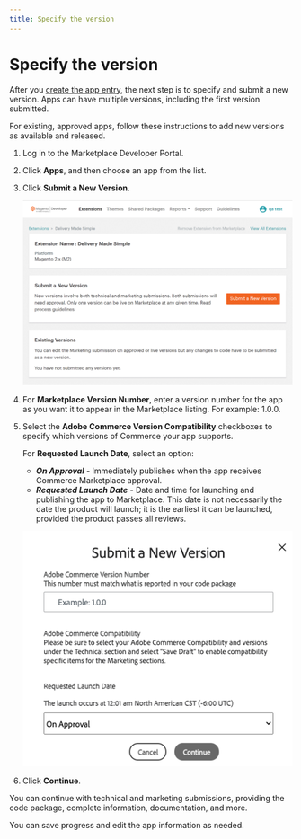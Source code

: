 ```yaml
---
title: Specify the version
---
```


# Specify the version

After you [create the app entry](app-create.md), the next step is to specify and submit a new version. Apps can have multiple versions, including the first version submitted.

For existing, approved apps, follow these instructions to add new versions as available and released.

1. Log in to the Marketplace Developer Portal.

1. Click **Apps**, and then choose an app from the list.

1. Click **Submit a New Version**.

    ![](../sellers/_images/submit-new-version.png)

1. For **Marketplace Version Number**, enter a version number for the app as you want it to appear in the Marketplace listing. For example: 1.0.0.

1. Select the **Adobe Commerce Version Compatibility** checkboxes to specify which versions of Commerce your app supports.

    For **Requested Launch Date**, select an option:

    -  ***On Approval*** - Immediately publishes when the app receives Commerce Marketplace approval.
    -  ***Requested Launch Date*** - Date and time for launching and publishing the app to Marketplace. This date is not necessarily the date the product will launch; it is the earliest it can be launched, provided the product passes all reviews.

    ![](../sellers/_images/submit-new-version-detail.png)

1. Click **Continue**.

You can continue with technical and marketing submissions, providing the code package, complete information, documentation, and more.

You can save progress and edit the app information as needed.
